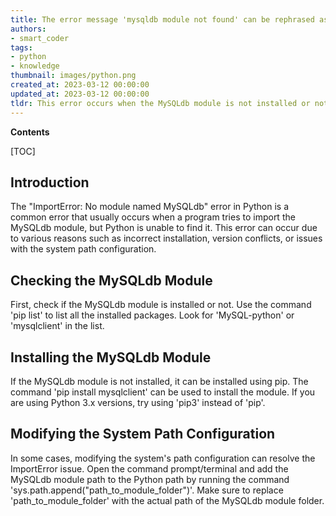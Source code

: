 ```yaml
---
title: The error message 'mysqldb module not found' can be rephrased as 'there is no module named mysqldb for importing'
authors:
- smart_coder
tags:
- python
- knowledge
thumbnail: images/python.png
created_at: 2023-03-12 00:00:00
updated_at: 2023-03-12 00:00:00
tldr: This error occurs when the MySQLdb module is not installed or not found in the Python environment.
---
```


**Contents**

[TOC]

## Introduction
The "ImportError: No module named MySQLdb" error in Python is a common error that usually occurs when a program tries to import the MySQLdb module, but Python is unable to find it. This error can occur due to various reasons such as incorrect installation, version conflicts, or issues with the system path configuration.


## Checking the MySQLdb Module
First, check if the MySQLdb module is installed or not. Use the command 'pip list' to list all the installed packages. Look for 'MySQL-python' or 'mysqlclient' in the list.


## Installing the MySQLdb Module
If the MySQLdb module is not installed, it can be installed using pip. The command 'pip install mysqlclient' can be used to install the module. If you are using Python 3.x versions, try using 'pip3' instead of 'pip'. 


## Modifying the System Path Configuration
In some cases, modifying the system's path configuration can resolve the ImportError issue. Open the command prompt/terminal and add the MySQLdb module path to the Python path by running the command 'sys.path.append("path_to_module_folder")'. Make sure to replace 'path_to_module_folder' with the actual path of the MySQLdb module folder.
